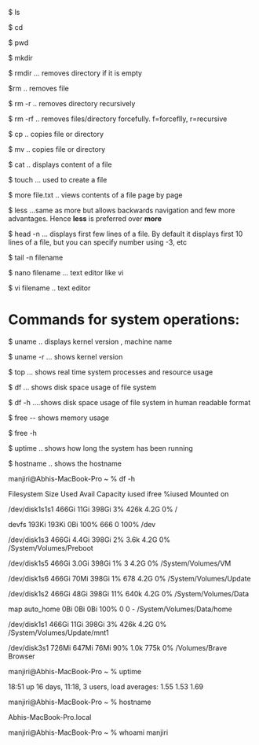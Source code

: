 $ ls 

$ cd

$ pwd

$ mkdir

$ rmdir  ... removes directory if it is empty

$rm  .. removes file

$ rm -r .. removes directory recursively

$ rm -rf .. removes files/directory forcefully. f=forceflly, r=recursive

$ cp  .. copies file or directory

$ mv .. copies file or directory

$ cat .. displays content of a file

$ touch ... used to create a file

$ more file.txt  .. views contents of a file page by page

$ less ...same as more but allows backwards navigation and few more advantages. Hence **less** is preferred over **more**

$ head -n <filename>   ... displays first few lines of a file. By default it displays first 10 lines of a file, but you can specify number using -3, etc

$ tail -n filename

$ nano filename   ... text editor like vi

$ vi filename .. text editor


# Commands for system operations:

$ uname .. displays kernel version , machine name

$ uname -r ... shows kernel version

$ top ... shows real time system processes and resource usage

$ df ... shows disk space usage of file system

$ df -h  ....shows disk space usage of file system in human readable format

$ free  -- shows memory usage

$ free -h 

$ uptime .. shows how long the system has been running

$ hostname .. shows the hostname


manjiri@Abhis-MacBook-Pro ~ % df -h

Filesystem        Size    Used   Avail Capacity iused ifree %iused  Mounted on

/dev/disk1s1s1   466Gi    11Gi   398Gi     3%    426k  4.2G    0%   /

devfs            193Ki   193Ki     0Bi   100%     666     0  100%   /dev

/dev/disk1s3     466Gi   4.4Gi   398Gi     2%    3.6k  4.2G    0%   /System/Volumes/Preboot

/dev/disk1s5     466Gi   3.0Gi   398Gi     1%       3  4.2G    0%   /System/Volumes/VM

/dev/disk1s6     466Gi    70Mi   398Gi     1%     678  4.2G    0%   /System/Volumes/Update

/dev/disk1s2     466Gi    48Gi   398Gi    11%    640k  4.2G    0%   /System/Volumes/Data

map auto_home      0Bi     0Bi     0Bi   100%       0     0     -   /System/Volumes/Data/home

/dev/disk1s1     466Gi    11Gi   398Gi     3%    426k  4.2G    0%   /System/Volumes/Update/mnt1

/dev/disk3s1     726Mi   647Mi    76Mi    90%    1.0k  775k    0%   /Volumes/Brave Browser

manjiri@Abhis-MacBook-Pro ~ % uptime

18:51  up 16 days, 11:18, 3 users, load averages: 1.55 1.53 1.69

manjiri@Abhis-MacBook-Pro ~ % hostname

Abhis-MacBook-Pro.local

manjiri@Abhis-MacBook-Pro ~ % whoami
manjiri

